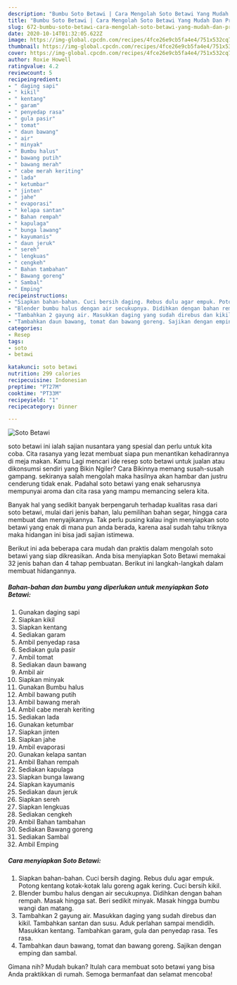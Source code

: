 ```yaml
---
description: "Bumbu Soto Betawi | Cara Mengolah Soto Betawi Yang Mudah Dan Praktis"
title: "Bumbu Soto Betawi | Cara Mengolah Soto Betawi Yang Mudah Dan Praktis"
slug: 672-bumbu-soto-betawi-cara-mengolah-soto-betawi-yang-mudah-dan-praktis
date: 2020-10-14T01:32:05.622Z
image: https://img-global.cpcdn.com/recipes/4fce26e9cb5fa4e4/751x532cq70/soto-betawi-foto-resep-utama.jpg
thumbnail: https://img-global.cpcdn.com/recipes/4fce26e9cb5fa4e4/751x532cq70/soto-betawi-foto-resep-utama.jpg
cover: https://img-global.cpcdn.com/recipes/4fce26e9cb5fa4e4/751x532cq70/soto-betawi-foto-resep-utama.jpg
author: Roxie Howell
ratingvalue: 4.2
reviewcount: 5
recipeingredient:
- " daging sapi"
- " kikil"
- " kentang"
- " garam"
- " penyedap rasa"
- " gula pasir"
- " tomat"
- " daun bawang"
- " air"
- " minyak"
- " Bumbu halus"
- " bawang putih"
- " bawang merah"
- " cabe merah keriting"
- " lada"
- " ketumbar"
- " jinten"
- " jahe"
- " evaporasi"
- " kelapa santan"
- " Bahan rempah"
- " kapulaga"
- " bunga lawang"
- " kayumanis"
- " daun jeruk"
- " sereh"
- " lengkuas"
- " cengkeh"
- " Bahan tambahan"
- " Bawang goreng"
- " Sambal"
- " Emping"
recipeinstructions:
- "Siapkan bahan-bahan. Cuci bersih daging. Rebus dulu agar empuk. Potong kentang kotak-kotak lalu goreng agak kering. Cuci bersih kikil."
- "Blender bumbu halus dengan air secukupnya. Didihkan dengan bahan rempah. Masak hingga sat. Beri sedikit minyak. Masak hingga bumbu wangi dan matang."
- "Tambahkan 2 gayung air. Masukkan daging yang sudah direbus dan kikil. Tambahkan santan dan susu. Aduk perlahan sampai mendidih. Masukkan kentang. Tambahkan garam, gula dan penyedap rasa. Tes rasa."
- "Tambahkan daun bawang, tomat dan bawang goreng. Sajikan dengan emping dan sambal."
categories:
- Resep
tags:
- soto
- betawi

katakunci: soto betawi 
nutrition: 299 calories
recipecuisine: Indonesian
preptime: "PT27M"
cooktime: "PT33M"
recipeyield: "1"
recipecategory: Dinner

---
```



![Soto Betawi](https://img-global.cpcdn.com/recipes/4fce26e9cb5fa4e4/751x532cq70/soto-betawi-foto-resep-utama.jpg)


soto betawi ini ialah sajian nusantara yang spesial dan perlu untuk kita coba. Cita rasanya yang lezat membuat siapa pun menantikan kehadirannya di meja makan.
Kamu Lagi mencari ide resep soto betawi untuk jualan atau dikonsumsi sendiri yang Bikin Ngiler? Cara Bikinnya memang susah-susah gampang. sekiranya salah mengolah maka hasilnya akan hambar dan justru cenderung tidak enak. Padahal soto betawi yang enak seharusnya mempunyai aroma dan cita rasa yang mampu memancing selera kita.

Banyak hal yang sedikit banyak berpengaruh terhadap kualitas rasa dari soto betawi, mulai dari jenis bahan, lalu pemilihan bahan segar, hingga cara membuat dan menyajikannya. Tak perlu pusing kalau ingin menyiapkan soto betawi yang enak di mana pun anda berada, karena asal sudah tahu triknya maka hidangan ini bisa jadi sajian istimewa.




Berikut ini ada beberapa cara mudah dan praktis dalam mengolah soto betawi yang siap dikreasikan. Anda bisa menyiapkan Soto Betawi memakai 32 jenis bahan dan 4 tahap pembuatan. Berikut ini langkah-langkah dalam membuat hidangannya.

<!--inarticleads1-->

##### Bahan-bahan dan bumbu yang diperlukan untuk menyiapkan Soto Betawi:

1. Gunakan  daging sapi
1. Siapkan  kikil
1. Siapkan  kentang
1. Sediakan  garam
1. Ambil  penyedap rasa
1. Sediakan  gula pasir
1. Ambil  tomat
1. Sediakan  daun bawang
1. Ambil  air
1. Siapkan  minyak
1. Gunakan  Bumbu halus
1. Ambil  bawang putih
1. Ambil  bawang merah
1. Ambil  cabe merah keriting
1. Sediakan  lada
1. Gunakan  ketumbar
1. Siapkan  jinten
1. Siapkan  jahe
1. Ambil  evaporasi
1. Gunakan  kelapa santan
1. Ambil  Bahan rempah
1. Sediakan  kapulaga
1. Siapkan  bunga lawang
1. Siapkan  kayumanis
1. Sediakan  daun jeruk
1. Siapkan  sereh
1. Siapkan  lengkuas
1. Sediakan  cengkeh
1. Ambil  Bahan tambahan
1. Sediakan  Bawang goreng
1. Sediakan  Sambal
1. Ambil  Emping




<!--inarticleads2-->

##### Cara menyiapkan Soto Betawi:

1. Siapkan bahan-bahan. Cuci bersih daging. Rebus dulu agar empuk. Potong kentang kotak-kotak lalu goreng agak kering. Cuci bersih kikil.
1. Blender bumbu halus dengan air secukupnya. Didihkan dengan bahan rempah. Masak hingga sat. Beri sedikit minyak. Masak hingga bumbu wangi dan matang.
1. Tambahkan 2 gayung air. Masukkan daging yang sudah direbus dan kikil. Tambahkan santan dan susu. Aduk perlahan sampai mendidih. Masukkan kentang. Tambahkan garam, gula dan penyedap rasa. Tes rasa.
1. Tambahkan daun bawang, tomat dan bawang goreng. Sajikan dengan emping dan sambal.




Gimana nih? Mudah bukan? Itulah cara membuat soto betawi yang bisa Anda praktikkan di rumah. Semoga bermanfaat dan selamat mencoba!
